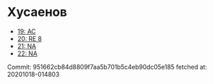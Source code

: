 # Хусаенов
- [19: AC](19.md)
- [20: RE 8](20.md)
- [21: NA](21.md)
- [22: NA](22.md)

Commit: 951662cb84d8809f7aa5b701b5c4eb90dc05e185
 fetched at: 20201018-014803
